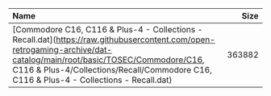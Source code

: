 |Name|Size|
|:---|---:|
|[Commodore C16, C116 & Plus-4 - Collections - Recall.dat](https://raw.githubusercontent.com/open-retrogaming-archive/dat-catalog/main/root/basic/TOSEC/Commodore/C16, C116 & Plus-4/Collections/Recall/Commodore C16, C116 & Plus-4 - Collections - Recall.dat)|363882|
